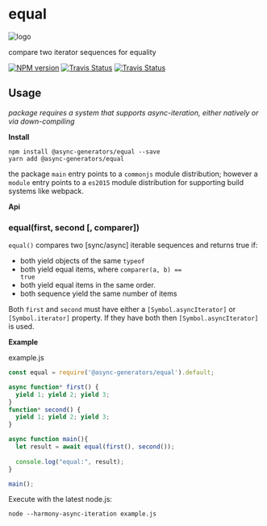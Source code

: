 # equal
![logo](https://avatars1.githubusercontent.com/u/31987273?v=4&s=100)

compare two iterator sequences for equality 

[![NPM version][npm-image]][npm-url]
[![Travis Status][travis-image]][travis-url]
[![Travis Status][codecov-image]][codecov-url]

## Usage

_package requires a system that supports async-iteration, either natively or via down-compiling_

**Install**
```
npm install @async-generators/equal --save
yarn add @async-generators/equal
```

the package `main` entry points to a `commonjs` module distribution; however a `module` entry points to a `es2015` module distribution for supporting build systems like webpack.   

**Api**

### equal(first, second [, comparer])

<code>equal()</code> compares two [sync/async] iterable sequences and returns true if: 

* both yield objects of the same <code>typeof</code>
* both yield equal items, where <code>comparer(a, b) == true</code>
* both yield equal items in the same order. 
* both sequence yield the same number of items

Both <code>first</code> and <code>second</code> must have either a `[Symbol.asyncIterator]` or `[Symbol.iterator]` property. If they have both then `[Symbol.asyncIterator]` is used. 

**Example**

example.js
```js
const equal = require('@async-generators/equal').default;

async function* first() {
  yield 1; yield 2; yield 3;
}
function* second() {
  yield 1; yield 2; yield 3;
}

async function main(){
  let result = await equal(first(), second());
  
  console.log("equal:", result);
}

main();
```

Execute with the latest node.js: 

```
node --harmony-async-iteration example.js
```

[npm-url]: https://npmjs.org/package/@async-generators/equal
[npm-image]: https://img.shields.io/npm/v/@async-generators/equal.svg
[npm-downloads]: https://img.shields.io/npm/dm/@async-generators/equal.svg
[travis-url]: https://travis-ci.org/async-generators/equal
[travis-image]: https://img.shields.io/travis/async-generators/equal/master.svg
[codecov-url]: https://codecov.io/gh/async-generators/equal
[codecov-image]: https://codecov.io/gh/async-generators/equal/branch/master/graph/badge.svg
